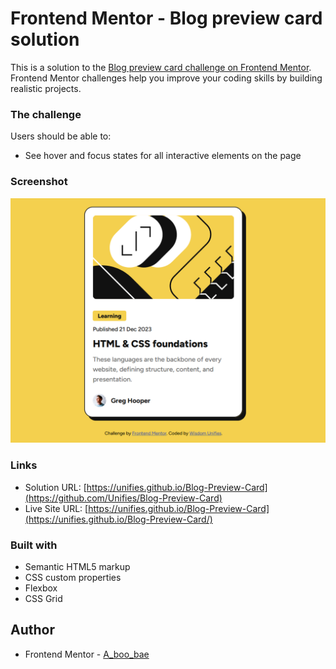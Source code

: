 # Frontend Mentor - Blog preview card solution

This is a solution to the [Blog preview card challenge on Frontend Mentor](https://www.frontendmentor.io/challenges/blog-preview-card-ckPaj01IcS). Frontend Mentor challenges help you improve your coding skills by building realistic projects. 

### The challenge

Users should be able to:

- See hover and focus states for all interactive elements on the page

### Screenshot

![alt text](Solution.png)

### Links

- Solution URL: [https://unifies.github.io/Blog-Preview-Card](https://github.com/Unifies/Blog-Preview-Card)
- Live Site URL: [https://unifies.github.io/Blog-Preview-Card](https://unifies.github.io/Blog-Preview-Card/)

### Built with

- Semantic HTML5 markup
- CSS custom properties
- Flexbox
- CSS Grid

## Author

- Frontend Mentor - [A_boo_bae](https://www.frontendmentor.io/profile/Unifies)
